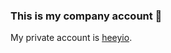 ### This is my company account 💙 </br>

My private account is [heeyio](https://github.com/heeyio/heeyio).
